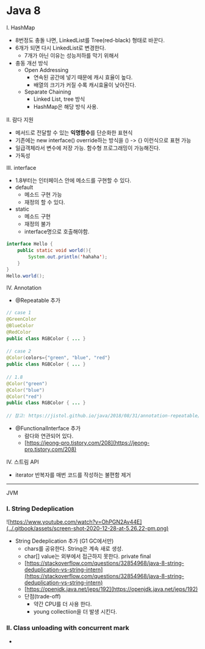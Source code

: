 # Java 8



I.  HashMap

* 8번정도 충돌 나면, LinkedList를 Tree\(red-black\) 형태로 바꾼다.
* 6개가 되면 다시 LinkedList로 변경한다.
  * 7개가 아닌 이유는 성능저하를 막기 위해서
* 충동 개선 방식
  * Open Addressing
    * 연속된 공간에 넣기 때문에 캐시 효율이 높다.
    * 배열의 크기가 커질 수록 캐시효율이 낮아진다.
  * Separate Chaining
    * Linked List, tree 방식
    * HashMap은 해당 방식 사용.

II. 람다 지원

* 메서드로 전달할 수 있는 **익명함수**를 단순화한 표현식
* 기존에는 new interface\(\) override하는 방식을 \(\) -&gt; {} 이런식으로 표현 가능
* 일급객체라서 변수에 저장 가능. 함수형 프로그래밍이 가능해진다.
* 가독성

III. interface

* 1.8부터는 인터페이스 안에 메소드를 구현할 수 있다.
* default
  * 메소드 구현 가능
  * 재정의 할 수 있다.
* static
  * 메소드 구현
  * 재정의 불가
  * interface명으로 호출해야함. 

```java
interface Hello {
    public static void world(){
        System.out.println('hahaha');
    }
}
Hello.world();
```



IV. Annotation

* @Repeatable 추가

```java
// case 1
@GreenColor
@BlueColor
@RedColor
public class RGBColor { ... }

// case 2
@Color(colors={"green", "blue", "red"}
public class RGBColor { ... }

// 1.8
@Color("green")
@Color("blue")
@Color("red")
public class RGBColor { ... }

// 참고: https://jistol.github.io/java/2018/08/31/annotation-repeatable/
```

* @FunctionalInterface 추가
  * 람다와 연관되어 있다.
  * [https://jeong-pro.tistory.com/208](https://jeong-pro.tistory.com/208)

IV. 스트림 API

* iterator 반복자를 매번 코드를 작성하는 불편함 제거



---

JVM 



### I. String Dedeplication

![https://www.youtube.com/watch?v=OhPGN2Av44E](../.gitbook/assets/screen-shot-2020-12-28-at-5.26.22-pm.png)

* String Dedeplication 추가 \(G1 GC에서만\)
  * chars를 공유한다. String은 계속 새로 생성.
  * char\[\] value는 외부에서 접근하지 못한다. private final
  * [https://stackoverflow.com/questions/32854968/java-8-string-deduplication-vs-string-intern](https://stackoverflow.com/questions/32854968/java-8-string-deduplication-vs-string-intern) 
  * [https://openjdk.java.net/jeps/192](https://openjdk.java.net/jeps/192)
  * 단점\(trade-off\)
    * 약간 CPU를 더 사용 한다.
    * young collectiion을 더 발생 시킨다.



### II. Class unloading with concurrent mark

* 
